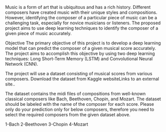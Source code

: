 Music is a form of art that is ubiquitous and has a rich history. Different composers have created music with their unique styles and compositions. However, identifying the composer of a particular piece of music can be a challenging task, especially for novice musicians or listeners. The proposed project aims to use deep learning techniques to identify the composer of a given piece of music accurately.

Objective
The primary objective of this project is to develop a deep learning model that can predict the composer of a given musical score accurately. The project aims to accomplish this objective by using two deep learning techniques: Long Short-Term Memory (LSTM) and Convolutional Neural Network (CNN).

The project will use a dataset consisting of musical scores from various composers. Download the dataset from Kaggle websiteLinks to an external site..

The dataset contains the midi files of compositions from well-known classical composers like Bach, Beethoven, Chopin, and Mozart. The dataset should be labeled with the name of the composer for each score. Please only do your prediction only for below composers, therefore you need to select the required composers from the given dataset above.

1-Bach
2-Beethoven
3-Chopin
4-Mozart
